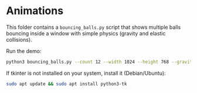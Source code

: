 # Animations

This folder contains a `bouncing_balls.py` script that shows multiple balls bouncing inside a window with simple physics (gravity and elastic collisions).

Run the demo:

```bash
python3 bouncing_balls.py --count 12 --width 1024 --height 768 --gravity 400 --elasticity 0.92
```

If tkinter is not installed on your system, install it (Debian/Ubuntu):

```bash
sudo apt update && sudo apt install python3-tk
```
